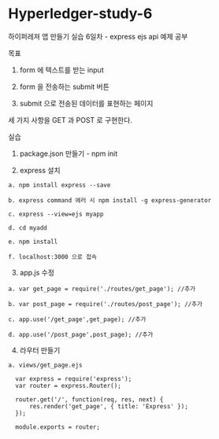 # Hyperledger-study-6

하이퍼레져 앱 만들기 실습 6일차 - express ejs api 예제 공부

목표

  1) form 에 텍스트를 받는 input
  
  2) form 을 전송하는 submit 버튼
  
  3) submit 으로 전송된 데이터를 표현하는 페이지

세 가지 사항을 GET 과 POST 로 구현한다.

실습

  1) package.json 만들기 - npm init
  
  2) express 설치
  
    a. npm install express --save
    
    b. express command 에러 시 npm install -g express-generator
    
    c. express --view=ejs myapp
    
    d. cd myadd
    
    e. npm install
    
    f. localhost:3000 으로 접속
   
  3) app.js 수정
  
    a. var get_page = require('./routes/get_page'); //추가
    
    b. var post_page = require('./routes/post_page'); //추가
    
    c. app.use('/get_page',get_page); //추가
    
    d. app.use('/post_page',post_page); //추가
    
  4) 라우터 만들기
    
    a. views/get_page.ejs
    
      var express = require('express'); 
      var router = express.Router();

      router.get('/', function(req, res, next) {
          res.render('get_page', { title: 'Express' });
      });

      module.exports = router;
